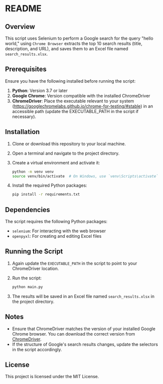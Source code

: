 # README

## Overview
This script uses Selenium to perform a Google search for the query "hello world," using `Chrome Browser` extracts the top 10 search results (title, description, and URL), and saves them to an Excel file named `search_results.xlsx`.

## Prerequisites
Ensure you have the following installed before running the script:

1. **Python**: Version 3.7 or later
2. **Google Chrome**: Version compatible with the installed ChromeDriver
3. **ChromeDriver**: Place the executable relevant to your system (https://googlechromelabs.github.io/chrome-for-testing/#stable) in an accessible path (update the EXECUTABLE_PATH in the script if necessary).

## Installation

1. Clone or download this repository to your local machine.
2. Open a terminal and navigate to the project directory.
3. Create a virtual environment and activate it:

   ```bash
   python -m venv venv
   source venv/bin/activate  # On Windows, use `venv\Scripts\activate`
   ```

4. Install the required Python packages:

   ```bash
   pip install -r requirements.txt
   ```

## Dependencies
The script requires the following Python packages:

- `selenium`: For interacting with the web browser
- `openpyxl`: For creating and editing Excel files

## Running the Script

1. Again update the `EXECUTABLE_PATH` in the script to point to your ChromeDriver location.
2. Run the script:

   ```bash
   python main.py
   ```

3. The results will be saved in an Excel file named `search_results.xlsx` in the project directory.

## Notes
- Ensure that ChromeDriver matches the version of your installed Google Chrome browser. You can download the correct version from [ChromeDriver](https://sites.google.com/chromium.org/driver/).
- If the structure of Google's search results changes, update the selectors in the script accordingly.

## License
This project is licensed under the MIT License.
